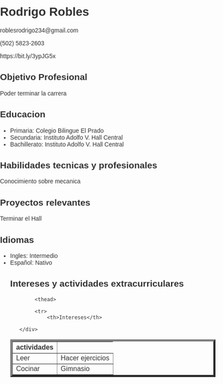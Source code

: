 <!DOCTYPE html>
<html lang="es">
<style>
body {
   font-family: Arial, sans-serif;
   margin: 0;
   padding: 0;
   color: #333;
}

.container {
   display: flex;
   justify-content: space-between;
   padding: 20px;
}

.left-column {
   width: 30%;
   background-color: #337ab7;
   color: #fff;
   padding: 20px;
   text-align: center;
   font-size: 2em;
}

.right-column {
   width: 65%;
   background-color: #fff;
   padding: 20px;
   text-align: center;
   font-size: 1.5em;
}

.right-column h2 {
   color: #337ab7;
   border-bottom: 2px solid #337ab7;
   padding-bottom: 10px;
}

.right-column p {
   line-height: 1.5em;
}
</style>
<body>
   <div class="container">
       <div class="left-column">
           <h1>Rodrigo Robles</h1>
           <p>roblesrodrigo234@gmail.com</p>
           <p>(502) 5823-2603</p>
           <p>https://bit.ly/3ypJG5x</p>
           <h2>Objetivo Profesional</h2>
           <p>Poder terminar la carrera</p>
           <h2>Educacion</h2>
           <ul>
           <li>Primaria: Colegio Bilingue El Prado</li>
           <li>Secundaria: Instituto Adolfo V. Hall Central</li>
           <li>Bachillerato: Instituto Adolfo V. Hall Central</li>
           </ul>
           <h2>Habilidades tecnicas y profesionales</h2>
           <p>Conocimiento sobre mecanica</p>
       </div>
    <div class="right-column">
           <h2>Proyectos relevantes</h2>
           <p>Terminar el Hall</p>
           <h2>Idiomas</h2>
        <ul>
            <li>Ingles: Intermedio</li>
            <li>Español: Nativo</li>
           <h2>Intereses y actividades extracurriculares</h2>
           <table border="5" cellpadding="20" celsspacing="10">

            <thead>
            
            <tr>
                <th>Intereses</th>

<th>actividades</th>

</tr>

</thead>

<tbody>

<tr>

<td>Leer</td> <td>Hacer ejercicios</td>

</tr>

<tr>

<td>Cocinar</td>

<td>Gimnasio</td>

</tr>

<tr>

       </div>
   </div>
</body>
</html>
